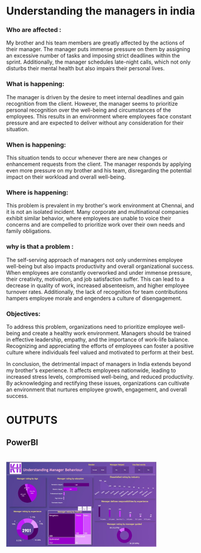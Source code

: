 # Understanding the managers in india

### Who are affected :
My brother and his team members are greatly affected by the actions of their manager. The manager puts immense pressure on them by assigning an excessive number of tasks and imposing strict deadlines within the sprint. Additionally, the manager schedules late-night calls, which not only disturbs their mental health but also impairs their personal lives.


### What is happening:
The manager is driven by the desire to meet internal deadlines and gain recognition from the client. However, the manager seems to prioritize personal recognition over the well-being and circumstances of the employees. This results in an environment where employees face constant pressure and are expected to deliver without any consideration for their situation.


### When is happening:
This situation tends to occur whenever there are new changes or enhancement requests from the client. The manager responds by applying even more pressure on my brother and his team, disregarding the potential impact on their workload and overall well-being.


### Where is happening:
This problem is prevalent in my brother's work environment at Chennai, and it is not an isolated incident. Many corporate and multinational companies exhibit similar behavior, where employees are unable to voice their concerns and are compelled to prioritize work over their own needs and family obligations.


### why is that a problem :
The self-serving approach of managers not only undermines employee well-being but also impacts productivity and overall organizational success. When employees are constantly overworked and under immense pressure, their creativity, motivation, and job satisfaction suffer. This can lead to a decrease in quality of work, increased absenteeism, and higher employee turnover rates. Additionally, the lack of recognition for team contributions hampers employee morale and engenders a culture of disengagement.


### Objectives:
To address this problem, organizations need to prioritize employee well-being and create a healthy work environment. Managers should be trained in effective leadership, empathy, and the importance of work-life balance. Recognizing and appreciating the efforts of employees can foster a positive culture where individuals feel valued and motivated to perform at their best.

In conclusion, the detrimental impact of managers in India extends beyond my brother's experience. It affects employees nationwide, leading to increased stress levels, compromised well-being, and reduced productivity. By acknowledging and rectifying these issues, organizations can cultivate an environment that nurtures employee growth, engagement, and overall success.


# OUTPUTS

## PowerBI

<h1><img align="center" alt="output" width="400" src="Outputs/powerBI.jpeg"> </h1>
